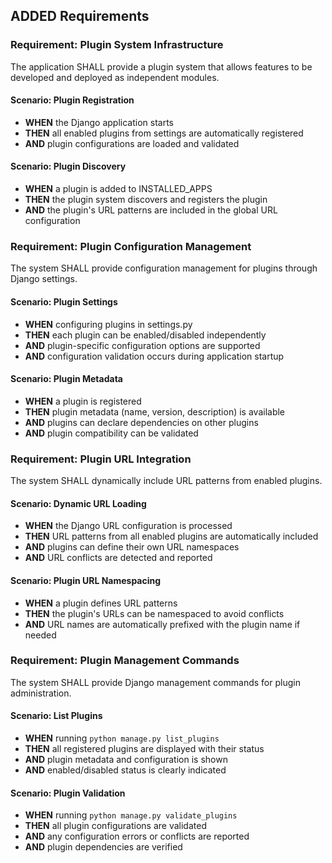 ## ADDED Requirements

### Requirement: Plugin System Infrastructure
The application SHALL provide a plugin system that allows features to be developed and deployed as independent modules.

#### Scenario: Plugin Registration
- **WHEN** the Django application starts
- **THEN** all enabled plugins from settings are automatically registered
- **AND** plugin configurations are loaded and validated

#### Scenario: Plugin Discovery
- **WHEN** a plugin is added to INSTALLED_APPS
- **THEN** the plugin system discovers and registers the plugin
- **AND** the plugin's URL patterns are included in the global URL configuration

### Requirement: Plugin Configuration Management
The system SHALL provide configuration management for plugins through Django settings.

#### Scenario: Plugin Settings
- **WHEN** configuring plugins in settings.py
- **THEN** each plugin can be enabled/disabled independently
- **AND** plugin-specific configuration options are supported
- **AND** configuration validation occurs during application startup

#### Scenario: Plugin Metadata
- **WHEN** a plugin is registered
- **THEN** plugin metadata (name, version, description) is available
- **AND** plugins can declare dependencies on other plugins
- **AND** plugin compatibility can be validated

### Requirement: Plugin URL Integration
The system SHALL dynamically include URL patterns from enabled plugins.

#### Scenario: Dynamic URL Loading
- **WHEN** the Django URL configuration is processed
- **THEN** URL patterns from all enabled plugins are automatically included
- **AND** plugins can define their own URL namespaces
- **AND** URL conflicts are detected and reported

#### Scenario: Plugin URL Namespacing
- **WHEN** a plugin defines URL patterns
- **THEN** the plugin's URLs can be namespaced to avoid conflicts
- **AND** URL names are automatically prefixed with the plugin name if needed

### Requirement: Plugin Management Commands
The system SHALL provide Django management commands for plugin administration.

#### Scenario: List Plugins
- **WHEN** running `python manage.py list_plugins`
- **THEN** all registered plugins are displayed with their status
- **AND** plugin metadata and configuration is shown
- **AND** enabled/disabled status is clearly indicated

#### Scenario: Plugin Validation
- **WHEN** running `python manage.py validate_plugins`
- **THEN** all plugin configurations are validated
- **AND** any configuration errors or conflicts are reported
- **AND** plugin dependencies are verified